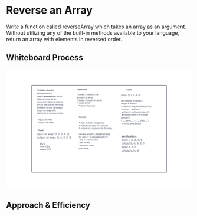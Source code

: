 # Reverse an Array
<!-- Description of the challenge -->
Write a function called reverseArray which takes an array as an argument. Without utilizing any of the built-in methods available to your language, return an array with elements in reversed order.

## Whiteboard Process
<!-- Embedded whiteboard image -->
![whiteboard](whiteboard.png)

## Approach & Efficiency
<!-- What approach did you take? Discuss Why. What is the Big O space/time for this approach? -->
